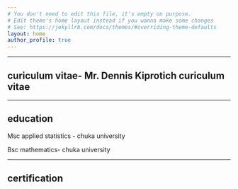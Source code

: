 ```yaml
---
# You don't need to edit this file, it's empty on purpose.
# Edit theme's home layout instead if you wanna make some changes
# See: https://jekyllrb.com/docs/themes/#overriding-theme-defaults
layout: home
author_profile: true
---
```

---
curiculum vitae- Mr. Dennis Kiprotich
curiculum vitae
---
---
education 
---
Msc applied statistics - chuka university

Bsc mathematics- chuka university

---
certification
---
